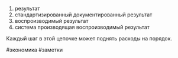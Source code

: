 1. результат
2. стандартизированный документированный результат
3. воспроизводимый результат
4. система производящая воспроизводимый результат

Каждый шаг в этой цепочке может поднять расходы на порядок.

#экономика #заметки